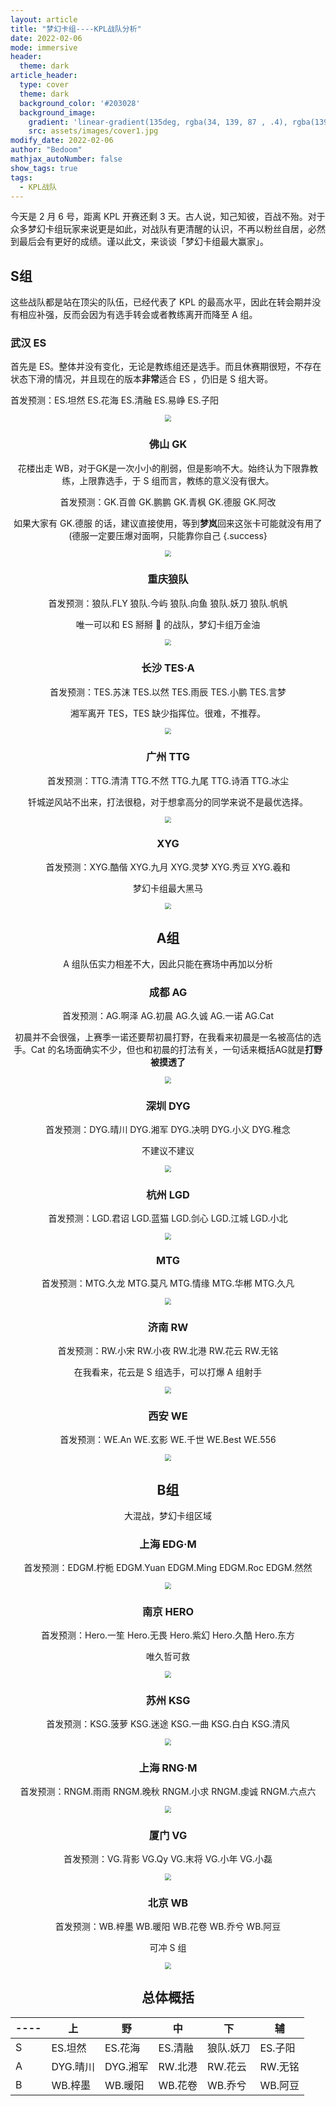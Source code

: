 ```yaml
---
layout: article
title: "梦幻卡组----KPL战队分析"
date: 2022-02-06
mode: immersive
header:
  theme: dark
article_header:
  type: cover
  theme: dark
  background_color: '#203028'
  background_image:
    gradient: 'linear-gradient(135deg, rgba(34, 139, 87 , .4), rgba(139, 34, 139, .4))'
    src: assets/images/cover1.jpg
modify_date: 2022-02-06
author: "Bedoom"
mathjax_autoNumber: false
show_tags: true
tags:
  - KPL战队
---
```


今天是 2 月 6 号，距离 KPL 开赛还剩 3 天。古人说，知己知彼，百战不殆。对于众多梦幻卡组玩家来说更是如此，对战队有更清醒的认识，不再以粉丝自居，必然到最后会有更好的成绩。谨以此文，来谈谈「梦幻卡组最大赢家」。

<!--more-->

## S组

这些战队都是站在顶尖的队伍，已经代表了 KPL 的最高水平，因此在转会期并没有相应补强，反而会因为有选手转会或者教练离开而降至 A 组。

### 武汉 ES

首先是 ES。整体并没有变化，无论是教练组还是选手。而且休赛期很短，不存在状态下滑的情况，并且现在的版本**非常**适合 ES ，仍旧是 S 组大哥。

首发预测：ES.坦然 ES.花海 ES.清融 ES.易峥 ES.子阳

<div align=center><img src="https://gitee.com/bedoom/images/raw/master/202202060925452.png" style="zoom:67%;" />

###  佛山 GK

花楼出走 WB，对于GK是一次小小的削弱，但是影响不大。始终认为下限靠教练，上限靠选手，于 S 组而言，教练的意义没有很大。

首发预测：GK.百兽 GK.鹏鹏 GK.青枫 GK.德服 GK.阿改

如果大家有 GK.德服 的话，建议直接使用，等到**梦岚**回来这张卡可能就没有用了(德服一定要压爆对面啊，只能靠你自己
{.success}

<div align=center><img src="C:/Users/dell/Downloads/GK.png" style="zoom:67%;" />

### 重庆狼队

首发预测：狼队.FLY 狼队.今屿 狼队.向鱼 狼队.妖刀 狼队.帆帆

唯一可以和 ES 掰掰 :handshake: 的战队，梦幻卡组万金油

<div align=center><img src="https://gitee.com/bedoom/images/raw/master/202202060929363.png" style="zoom:67%;" />

### 长沙 TES·A

首发预测：TES.苏沫 TES.以然 TES.雨辰 TES.小鹏 TES.言梦

湘军离开 TES，TES 缺少指挥位。很难，不推荐。

<div align=center><img src="https://gitee.com/bedoom/images/raw/master/202202060929390.png" style="zoom:67%;" />

### 广州 TTG

首发预测：TTG.清清 TTG.不然 TTG.九尾 TTG.诗酒 TTG.冰尘

钎城逆风站不出来，打法很稳，对于想拿高分的同学来说不是最优选择。

<div align=center><img src="https://gitee.com/bedoom/images/raw/master/202202060929376.png" style="zoom:67%;" />

### XYG

首发预测：XYG.酷偕 XYG.九月 XYG.灵梦 XYG.秀豆 XYG.羲和

梦幻卡组最大黑马

<div align=center><img src="https://gitee.com/bedoom/images/raw/master/202202060929276.png" style="zoom:67%;" />

## A组

A 组队伍实力相差不大，因此只能在赛场中再加以分析

### 成都 AG

首发预测：AG.啊泽 AG.初晨 AG.久诚 AG.一诺 AG.Cat

初晨并不会很强，上赛季一诺还要帮初晨打野，在我看来初晨是一名被高估的选手。Cat 的名场面确实不少，但也和初晨的打法有关，一句话来概括AG就是**打野被摸透了**

<div align=center><img src="https://gitee.com/bedoom/images/raw/master/202202061031807.png" style="zoom:67%;" />

### 深圳 DYG

首发预测：DYG.晴川 DYG.湘军 DYG.决明 DYG.小义 DYG.稚念

不建议不建议



<div align=center><img src="https://gitee.com/bedoom/images/raw/master/202202061033443.png" style="zoom:67%;" />

### 杭州 LGD

首发预测：LGD.君诏 LGD.蓝猫 LGD.剑心 LGD.江城 LGD.小北

<div align=center><img src="C:/Users/dell/Downloads/LGD.png" style="zoom:67%;" />

### MTG

首发预测：MTG.久龙 MTG.莫凡 MTG.情缘 MTG.华郴 MTG.久凡

<div align=center><img src="https://gitee.com/bedoom/images/raw/master/202202061033939.png" style="zoom:67%;" />

### 济南 RW

首发预测：RW.小宋 RW.小夜 RW.北港 RW.花云 RW.无铭

在我看来，花云是 S 组选手，可以打爆 A 组射手

<div align=center><img src="https://gitee.com/bedoom/images/raw/master/202202061034472.png" style="zoom:67%;" />

### 西安 WE

首发预测：WE.An WE.玄影 WE.千世 WE.Best WE.556





<div align=center><img src="C:/Users/dell/Downloads/WE.png" style="zoom:67%;" />

## B组

大混战，梦幻卡组区域

### 上海 EDG·M

首发预测：EDGM.柠栀 EDGM.Yuan EDGM.Ming EDGM.Roc EDGM.然然

<div align=center><img src="https://gitee.com/bedoom/images/raw/master/202202061034586.png" style="zoom:67%;" />

### 南京 HERO

首发预测：Hero.一笙 Hero.无畏 Hero.紫幻 Hero.久酷 Hero.东方

唯久哲可救

<div align=center><img src="https://gitee.com/bedoom/images/raw/master/202202061034510.png" style="zoom:67%;" />



### 苏州 KSG

首发预测：KSG.菠萝 KSG.迷途 KSG.一曲 KSG.白白 KSG.清风



<div align=center><img src="https://gitee.com/bedoom/images/raw/master/202202061034276.png" style="zoom:67%;" />

### 上海 RNG·M

首发预测：RNGM.雨雨 RNGM.晚秋 RNGM.小求 RNGM.虔诚 RNGM.六点六



<div align=center><img src="https://gitee.com/bedoom/images/raw/master/202202061034083.png" style="zoom:67%;" />

### 厦门 VG

首发预测：VG.背影 VG.Qy VG.末将 VG.小年 VG.小磊



<div align=center><img src="https://gitee.com/bedoom/images/raw/master/202202061034646.png" style="zoom:67%;" />

### 北京 WB

首发预测：WB.梓墨 WB.暖阳 WB.花卷 WB.乔兮 WB.阿豆

可冲 S 组



<div align=center><img src="https://gitee.com/bedoom/images/raw/master/202202061034563.png" style="zoom:67%;" />

## 总体概括

| ---- | 上       | 野       | 中      | 下        | 辅      |
| ---- | -------- | -------- | ------- | --------- | ------- |
| S    | ES.坦然  | ES.花海  | ES.清融 | 狼队.妖刀 | ES.子阳 |
| A    | DYG.晴川 | DYG.湘军 | RW.北港 | RW.花云   | RW.无铭 |
| B    | WB.梓墨  | WB.暖阳  | WB.花卷 | WB.乔兮   | WB.阿豆 |



